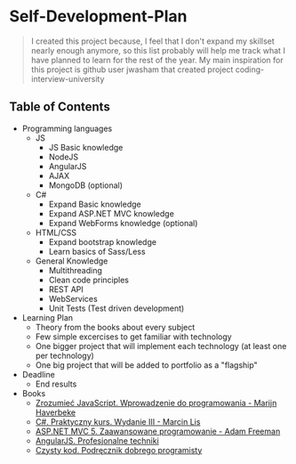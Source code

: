 # Self-Development-Plan

> I created this project because, I feel that I don't expand my skillset nearly enough anymore, 
> so this list probably will help me track what I have planned to learn for the rest of the year.
> My main inspiration for this project is github user jwasham that created project
> coding-interview-university

## Table of Contents

- Programming languages
  - JS
    - JS Basic knowledge
    - NodeJS
    - AngularJS
    - AJAX
    - MongoDB (optional)
  - C#
    - Expand Basic knowledge
    - Expand ASP.NET MVC knowledge
    - Expand WebForms knowledge (optional)
  - HTML/CSS
    - Expand bootstrap knowledge 
    - Learn basics of Sass/Less
  - General Knowledge
    - Multithreading
    - Clean code principles
    - REST API
    - WebServices 
    - Unit Tests (Test driven development)
- Learning Plan
  - Theory from the books about every subject
  - Few simple excercises to get familiar with technology
  - One bigger project that will implement each technology (at least one per technology)
  - One big project that will be added to portfolio as a "flagship"
- Deadline
  - End results
- Books
  - [Zrozumieć JavaScript. Wprowadzenie do programowania  - Marijn Haverbeke](http://helion.pl/ksiazki/angularjs-profesjonalne-techniki-adam-freeman,angupt.htm)
  - [C#. Praktyczny kurs. Wydanie III - Marcin Lis](http://helion.pl/ksiazki/c-praktyczny-kurs-wydanie-iii-marcin-lis,cshpk3.htm)
  - [ASP.NET MVC 5. Zaawansowane programowanie - Adam Freeman](http://helion.pl/ksiazki/asp-net-mvc-5-zaawansowane-programowanie-adam-freeman,asp5zp.htm)
  - [AngularJS. Profesjonalne techniki](http://helion.pl/ksiazki/angularjs-profesjonalne-techniki-adam-freeman,angupt.htm)
  - [Czysty kod. Podręcznik dobrego programisty](http://helion.pl/ksiazki/czysty-kod-podrecznik-dobrego-programisty-robert-c-martin,czykov.htm)
  
